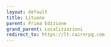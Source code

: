 ```yaml
---
layout: default
title: Lituano
parent: Prima Edizione
grand_parent: Localizzazioni
redirect_to: https://lt.cairnrpg.com
---
```

